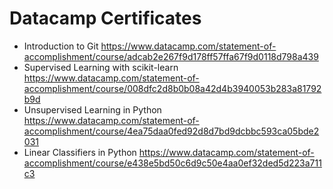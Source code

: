 # Datacamp Certificates

- Introduction to Git https://www.datacamp.com/statement-of-accomplishment/course/adcab2e267f9d178ff57ffa67f9d0118d798a439
- Supervised Learning with scikit-learn https://www.datacamp.com/statement-of-accomplishment/course/008dfc2d8b0b08a42d4b3940053b283a81792b9d
- Unsupervised Learning in Python https://www.datacamp.com/statement-of-accomplishment/course/4ea75daa0fed92d8d7bd9dcbbc593ca05bde2031
- Linear Classifiers in Python https://www.datacamp.com/statement-of-accomplishment/course/e438e5bd50c6d9c50e4aa0ef32ded5d223a711c3